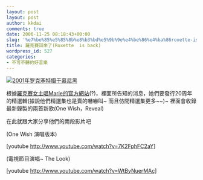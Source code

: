 ```yaml
---
layout: post
layout: post
author: kkdai
comments: true
date: 2006-11-25 08:18:43+00:00
slug: '%e7%be%85%e5%85%8b%e8%b3%bd%e5%9b%9e%e4%be%86%e4%ba%86roxette-is-back'
title: 羅克賽回來了(Roxette  is back)
wordpress_id: 527
categories:
- 不可不聽的好音樂
---
```


[![2001年罗克塞特摄于慕尼黑](http://upload.wikimedia.org/wikipedia/commons/thumb/a/ab/Roxette.jpg/350px-Roxette.jpg)](http://zh.wikipedia.org/w/index.php?title=Image:Roxette.jpg&variant=zh-tw)

根據[羅克賽女主唱Marie的官方網站](http://www.mariefredriksson.net/)(?)，裡面所告知的消息，她們要發行20周年的精選輯(據說他們精選集也是賣的嚇嚇叫~ 而且仿間精選集更多~~)~ 裡面會收錄最新錄製的兩首新歌(One Wish，Reveal)

在此就跟大家分享他們的兩段影片吧  


(One Wish 演唱版本)

[youtube http://www.youtube.com/watch?v=7K2FphFC2aY]

(電視節目演唱~ The Look)

[youtube http://www.youtube.com/watch?v=WtByNuerMAc]
